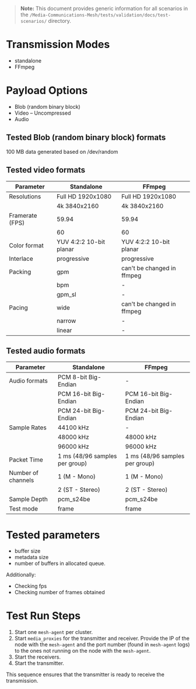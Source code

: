 > **Note:** This document provides generic information for all scenarios in the `/Media-Communications-Mesh/tests/validation/docs/test-scenarios/` directory.

# Transmission Modes

* standalone
* FFmpeg

# Payload Options

* Blob (random binary block)
* Video – Uncompressed
* Audio

## Tested Blob (random binary block) formats

100 MB data generated based on /dev/random

## Tested video formats

| Parameter       | Standalone          | FFmpeg                |
|-----------------|----------------------|------------------------|
| Resolutions     | Full HD 1920x1080    | Full HD 1920x1080      |
|                 | 4k 3840x2160         | 4k 3840x2160           |
| Framerate (FPS) | 59.94                | 59.94                  |
|                 | 60                   | 60                     |
| Color format    | YUV 4:2:2 10-bit planar | YUV 4:2:2 10-bit planar |
| Interlace       | progressive          | progressive            |
| Packing         | gpm                  | can't be changed in ffmpeg |
|                 | bpm                  |          -             |
|                 | gpm_sl               |          -             |
| Pacing          | wide                 | can't be changed in ffmpeg |
|                 | narrow               |          -             |
|                 | linear               |          -             |

## Tested audio formats

| Parameter       | Standalone          | FFmpeg                |
|-----------------|----------------------|------------------------|
| Audio formats   | PCM 8-bit Big-Endian | -                      |
|                 | PCM 16-bit Big-Endian| PCM 16-bit Big-Endian  |
|                 | PCM 24-bit Big-Endian| PCM 24-bit Big-Endian  |
| Sample Rates    | 44100 kHz            | -                      |
|                 | 48000 kHz            | 48000 kHz              |
|                 | 96000 kHz            | 96000 kHz              |
| Packet Time     | 1 ms (48/96 samples per group) | 1 ms (48/96 samples per group) |
| Number of channels | 1 (M - Mono)      | 1 (M - Mono)           |
|                 | 2 (ST - Stereo)      | 2 (ST - Stereo)        |
| Sample Depth    | pcm_s24be            | pcm_s24be              |
| Test mode       | frame                | frame                  |

# Tested parameters

* buffer size
* metadata size
* number of buffers in allocated queue.

Additionally:
* Checking fps
* Checking number of frames obtained

# Test Run Steps

1. Start one `mesh-agent` per cluster.
2. Start `media_proxies` for the transmitter and receiver. Provide the IP of the node with the `mesh-agent` and the port number (found in `mesh-agent` logs) to the ones not running on the node with the `mesh-agent`.
3. Start the receivers.
4. Start the transmitter.

This sequence ensures that the transmitter is ready to receive the transmission.